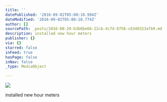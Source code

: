 ```yaml
---
title: ''
datePublished: '2016-09-02T05:00:10.994Z'
dateModified: '2016-09-02T05:00:10.774Z'
author: []
sourcePath: _posts/2016-08-20-b3b0be66-22cb-4c7d-8758-c6340323afb9.md
description: installed new hour meters
publisher: {}
via: {}
starred: false
inFeed: true
hasPage: false
inNav: false
_type: MediaObject

---
```

![](https://the-grid-user-content.s3-us-west-2.amazonaws.com/dcaedeb1-7db6-49f0-ae09-5bcf3e59b6d8.jpg)

installed new hour meters